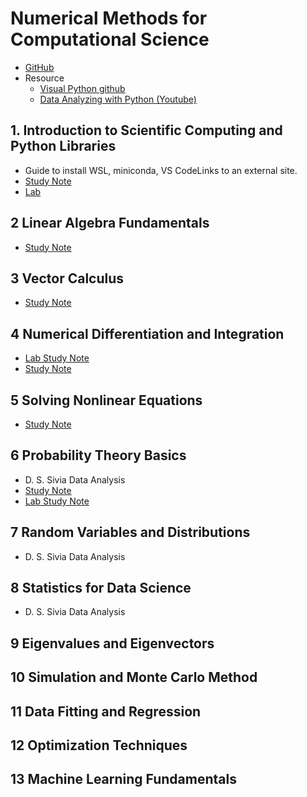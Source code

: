 # Numerical Methods for Computational Science

* [GitHub](https://github.com/MarkusHohle/UC-Berkeley/tree/main/Chem-273/Summer-2025)
* Resource
  - [Visual Python github](https://github.com/visualpython/visualpython/tree/main)
  - [Data Analyzing with Python (Youtube)](https://youtube.com/playlist?list=PLuilzwoHzwauH_vjNBCvVd9vmZYcMZp3A&si=qDL8vbvFrJKo19wG)

## 1. Introduction to Scientific Computing and Python Libraries

* Guide to install WSL, miniconda, VS CodeLinks to an external site.
* [Study Note](https://github.com/SEUNGHO-Y00/MSSE/blob/main/CHEM273/Introduction.md)
* [Lab](https://github.com/SEUNGHO-Y00/MSSE/blob/main/CHEM273/IntroductionLab.md)

## 2 Linear Algebra Fundamentals

* [Study Note](https://github.com/SEUNGHO-Y00/MSSE/blob/main/CHEM273/LinearAlgebraFundamentals.md)

## 3 Vector Calculus

* [Study Note](https://github.com/SEUNGHO-Y00/MSSE/blob/main/CHEM273/VectorCalculus.md)

## 4 Numerical Differentiation and Integration

* [Lab Study Note](https://github.com/SEUNGHO-Y00/MSSE/blob/main/CHEM273/NumericalLab.md)
* [Study Note](https://github.com/SEUNGHO-Y00/MSSE/blob/main/CHEM273/Numerical.md)

## 5 Solving Nonlinear Equations

* [Study Note](https://github.com/SEUNGHO-Y00/MSSE/blob/main/CHEM273/NonlinearEquations.md)

## 6 Probability Theory Basics

* D. S. Sivia Data Analysis
* [Study Note](https://github.com/SEUNGHO-Y00/MSSE/blob/main/CHEM273/Probability.md)
* [Lab Study Note](https://github.com/SEUNGHO-Y00/MSSE/blob/main/CHEM273/ProbabilityLab.md)

## 7 Random Variables and Distributions

* D. S. Sivia Data Analysis

## 8 Statistics for Data Science

* D. S. Sivia Data Analysis

## 9 Eigenvalues and Eigenvectors

## 10 Simulation and Monte Carlo Method

## 11 Data Fitting and Regression

## 12 Optimization Techniques

## 13 Machine Learning Fundamentals
